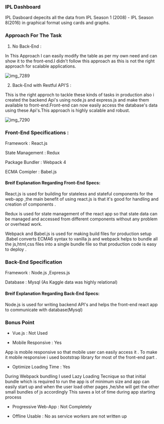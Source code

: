 ### IPL Dashboard 
IPL Dasboard depecits all the data from IPL Season 1 (2008) - IPL Season 8(2016) in graphical format using cards and graphs.

### Approach For The Task
1. No Back-End : 

In This Approach I can easily modify the table as per my own need and can show it to the front-end.I didn't follow this approach as this is not the right approach for scalable applications.

![img_7289](https://user-images.githubusercontent.com/20211990/40013296-cae6a5ec-57ca-11e8-8ee8-a89ce1b6c1f4.jpg)


2. Back-End with Restful API'S :

This is the right approch to tackle these kinds of tasks in production also i created the backend Api's using node.js and express.js
and make them available to front-end.Front-end can now easily access the database's data using these Api's.This approach is highly
scalable and robust.

![img_7290](https://user-images.githubusercontent.com/20211990/40013337-dff512b6-57ca-11e8-891e-f797158687da.jpg)


### Front-End Specifications :
Framework : React.js 

State Management : Redux

Package Bundler : Webpack 4

ECMA Comipler : Babel.js 

#### Breif Explanation Regarding Front-End Specs:
React.js is used for building for stateless and stateful components for the web-app ,the main benefit of using react.js is that 
it's good for handling and creation of components .

Redux is used for state management of the react app so that state data can be managed and accessed from different components without
any problem or overhead work.

Webpack and Babel.js is used for making build files for production setup .Babel converts ECMA6 syntax to vanilla js and webpack helps to
bundle all the js,html,css files into a single bundle file so that production code is easy to deploy .

### Back-End Specification 
Framework : Node.js ,Express.js 

Database : Mysql (As Kaggle data was highly relational)

#### Breif Explanation Regarding Back-End Specs:

Node.js is used for writing backend API's and helps the front-end react app to communicate with database(Mysql) 



### Bonus Point
* Vue.js : Not Used 

* Mobile Responsive : Yes 


App is mobile responsive so that mobile user can easily access it . To make it mobile responsive i used bootstrap library for 
most of the front-end part .


    
* Optimize Loading Time : Yes 


During Webpack bundling I used Lazy Loading Tecnique so that initial bundle which is required to run the app is of minimum
size and app can easily start up and when the user load other pages ,he/she will get the other small bundles of js accordingly
This saves a lot of time during app starting process


* Progressive Web-App : Not Completely
 
* Offline Usable : No as service workers are not written up 
 
 
 




